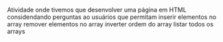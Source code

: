 Atividade onde tivemos que desenvolver uma página em HTML considendando perguntas ao usuários que permitam
inserir elementos no array
remover elementos no array
inverter ordem do array
listar todos os arrays
